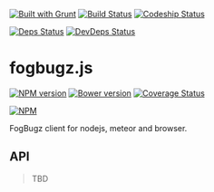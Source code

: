 [![Built with Grunt](https://cdn.gruntjs.com/builtwith.png)](http://gruntjs.com/)
[![Build Status](https://drone.io/github.com/sergeyt/fogbugz.js/status.png)](https://drone.io/github.com/sergeyt/fogbugz.js/latest)
[![Codeship Status](https://codeship.io/projects/41f07bc0-e63d-0131-23d7-3635d4bcbdf2/status)](https://codeship.io/projects/25828)

[![Deps Status](https://david-dm.org/sergeyt/fogbugz.js.png)](https://david-dm.org/sergeyt/fogbugz.js)
[![DevDeps Status](https://david-dm.org/sergeyt/fogbugz.js/dev-status.png)](https://david-dm.org/sergeyt/fogbugz.js#info=devDependencies)

# fogbugz.js

[![NPM version](https://badge.fury.io/js/fogbugz.js.png)](http://badge.fury.io/js/fogbugz.js)
[![Bower version](https://badge.fury.io/bo/fogbugz.js.png)](http://badge.fury.io/bo/fogbugz.js)
[![Coverage Status](https://coveralls.io/repos/sergeyt/fogbugz.js/badge.png?branch=master)](https://coveralls.io/r/sergeyt/fogbugz.js?branch=master)

[![NPM](https://nodei.co/npm/fogbugz.js.png?downloads=true&stars=true)](https://nodei.co/npm/fogbugz.js/)

FogBugz client for nodejs, meteor and browser.

## API

> TBD
